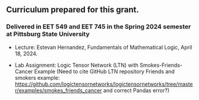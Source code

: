 ## Curriculum prepared for this grant. 

### Delivered in EET 549 and EET 745 in the Spring 2024 semester at Pittsburg State University

* Lecture: Estevan Hernandez, Fundamentals of Mathematical Logic, April 18, 2024.

* Lab Assignment: Logic Tensor Network (LTN) with Smokes-Friends-Cancer Example (Need to cite GitHub LTN repository Friends and smokers example: https://github.com/logictensornetworks/logictensornetworks/tree/master/examples/smokes_friends_cancer and correct Pandas error?)
